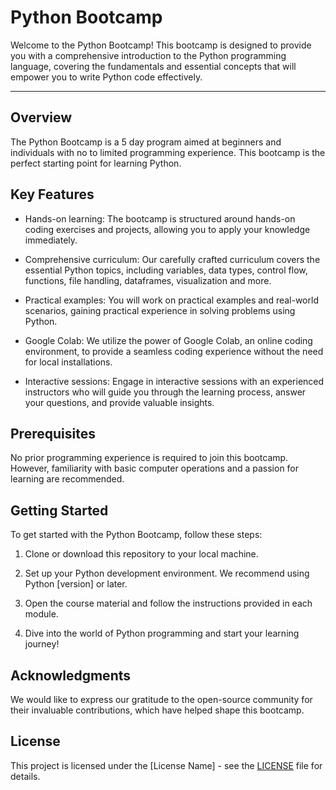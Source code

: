 # Python Bootcamp

Welcome to the Python Bootcamp! This bootcamp is designed to provide you with a comprehensive introduction to the Python programming language, covering the fundamentals and essential concepts that will empower you to write Python code effectively.

----
## Overview

The Python Bootcamp is a 5 day program aimed at beginners and individuals with no to limited programming experience. This bootcamp is the perfect starting point for learning Python.

## Key Features

- Hands-on learning: The bootcamp is structured around hands-on coding exercises and projects, allowing you to apply your knowledge immediately.

- Comprehensive curriculum: Our carefully crafted curriculum covers the essential Python topics, including variables, data types, control flow, functions, file handling, dataframes, visualization and more.

- Practical examples: You will work on practical examples and real-world scenarios, gaining practical experience in solving problems using Python.

- Google Colab: We utilize the power of Google Colab, an online coding environment, to provide a seamless coding experience without the need for local installations.

- Interactive sessions: Engage in interactive sessions with an experienced instructors who will guide you through the learning process, answer your questions, and provide valuable insights.


## Prerequisites

No prior programming experience is required to join this bootcamp. However, familiarity with basic computer operations and a passion for learning are recommended.

## Getting Started

To get started with the Python Bootcamp, follow these steps:

1. Clone or download this repository to your local machine.

2. Set up your Python development environment. We recommend using Python [version] or later.

3. Open the course material and follow the instructions provided in each module.

4. Dive into the world of Python programming and start your learning journey!

## Acknowledgments

We would like to express our gratitude to the open-source community for their invaluable contributions, which have helped shape this bootcamp.

## License

This project is licensed under the [License Name] - see the [LICENSE](LICENSE) file for details.


